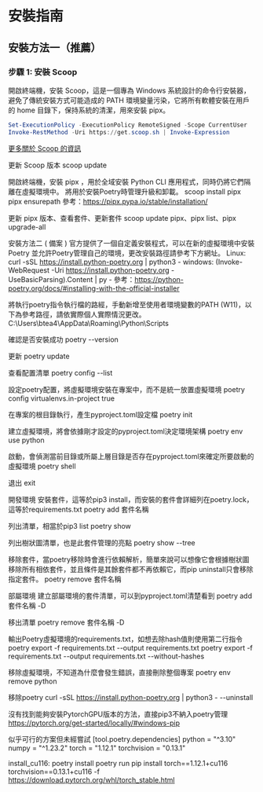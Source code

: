 # 安裝指南

## 安裝方法一（推薦）

### 步驟 1: 安裝 Scoop

開啟終端機，安裝 Scoop，這是一個專為 Windows 系統設計的命令行安裝器，避免了傳統安裝方式可能造成的 PATH 環境變量污染，它將所有軟體安裝在用戶的 home 目錄下，保持系統的清潔，用來安裝 pipx。

```powershell
Set-ExecutionPolicy -ExecutionPolicy RemoteSigned -Scope CurrentUser
Invoke-RestMethod -Uri https://get.scoop.sh | Invoke-Expression
```

[更多關於 Scoop 的資訊](https://scoop.sh/)

更新 Scoop 版本
scoop update

開啟終端機，安裝 pipx ，用於全域安裝 Python CLI 應用程式，同時仍將它們隔離在虛擬環境中。 將用於安裝Poetry時管理升級和卸載。
scoop install pipx
pipx ensurepath
參考：https://pipx.pypa.io/stable/installation/

更新 pipx 版本、查看套件、更新套件
scoop update pipx、pipx list、pipx upgrade-all

安裝方法二 ( 備案 )
官方提供了一個自定義安裝程式，可以在新的虛擬環境中安裝 Poetry 並允許Poetry管理自己的環境，更改安裝路徑請參考下方網址。
Linux: curl -sSL https://install.python-poetry.org | python3 -
windows: (Invoke-WebRequest -Uri https://install.python-poetry.org -UseBasicParsing).Content | py -
參考：https://python-poetry.org/docs/#installing-with-the-official-installer

將執行poetry指令執行檔的路經，手動新增至使用者環境變數的PATH (W11)，以下為參考路徑，請依實際個人實際情況更改。
C:\Users\btea4\AppData\Roaming\Python\Scripts

確認是否安裝成功
poetry --version

更新
poetry update

查看配置清單
poetry config --list

設定poetry配置，將虛擬環境安裝在專案中，而不是統一放置虛擬環境
poetry config virtualenvs.in-project true



在專案的根目錄執行，產生pyproject.toml設定檔
poetry init

建立虛擬環境，將會依據剛才設定的pyproject.toml決定環境架構
poetry env use python

啟動，會偵測當前目錄或所屬上層目錄是否存在pyproject.toml來確定所要啟動的虛擬環境
poetry shell

退出
exit



開發環境
安裝套件，這等於pip3 install，而安裝的套件會詳細列在poetry.lock，這等於requirements.txt
poetry add 套件名稱

列出清單，相當於pip3 list
poetry show

列出樹狀圖清單，也是此套件管理的亮點
poetry show --tree

移除套件，當poetry移除時會進行依賴解析，簡單來說可以想像它會根據樹狀圖移除所有相依套件，並且條件是其餘套件都不再依賴它，而pip uninstall只會移除指定套件。
poetry remove 套件名稱


部屬環境
建立部屬環境的套件清單，可以到pyproject.toml清楚看到
poetry add 套件名稱 -D

移出清單
poetry remove 套件名稱 -D



輸出Poetry虛擬環境的requirements.txt，如想去除hash值則使用第二行指令
poetry export -f requirements.txt --output requirements.txt
poetry export -f requirements.txt --output requirements.txt --without-hashes



移除虛擬環境，不知道為什麼會發生錯誤，直接刪除整個專案
poetry env remove python

移除poetry
curl -sSL https://install.python-poetry.org | python3 - --uninstall



沒有找到能夠安裝PytorchGPU版本的方法，直接pip3不納入poetry管理
https://pytorch.org/get-started/locally/#windows-pip

似乎可行的方案但未經嘗試
[tool.poetry.dependencies]
python = "^3.10"
numpy = "^1.23.2"
torch = "1.12.1"
torchvision = "0.13.1"

install_cu116:
	poetry install
	poetry run pip install torch==1.12.1+cu116 torchvision==0.13.1+cu116 -f https://download.pytorch.org/whl/torch_stable.html
